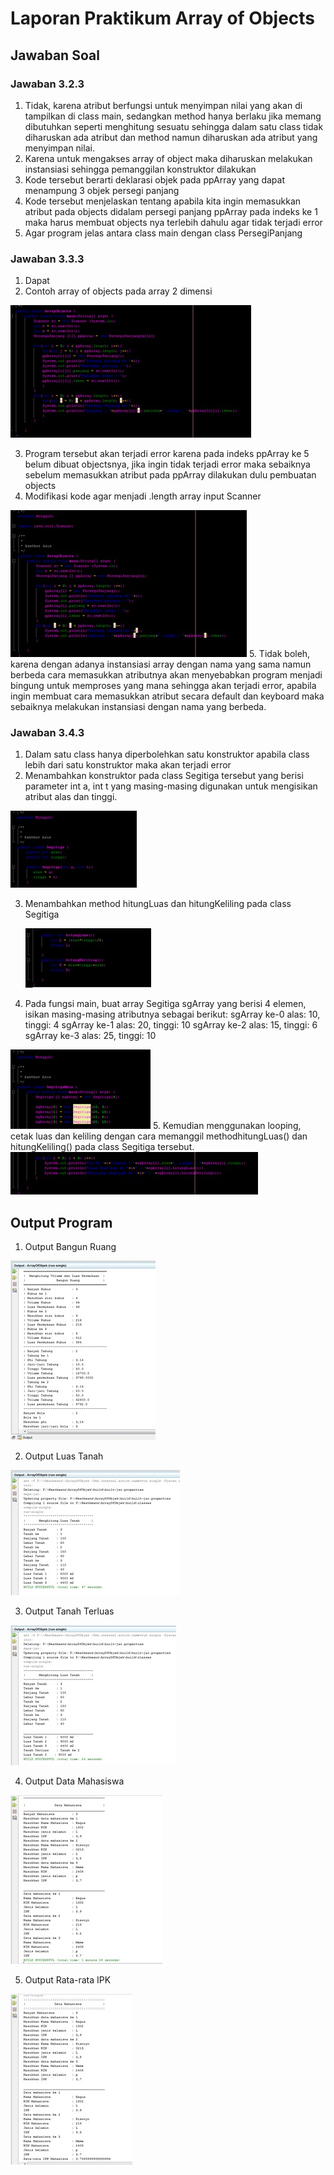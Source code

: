  # Laporan Praktikum Array of Objects

## Jawaban Soal

### Jawaban 3.2.3
1.  Tidak, karena atribut berfungsi untuk menyimpan nilai yang akan di tampilkan di class main, sedangkan method hanya berlaku jika memang dibutuhkan seperti menghitung sesuatu sehingga dalam satu class tidak diharuskan ada atribut dan method namun diharuskan ada atribut yang menyimpan nilai. 
2.  Karena untuk mengakses array of object maka diharuskan melakukan instansiasi sehingga pemanggilan konstruktor dilakukan
3.  Kode tersebut berarti deklarasi objek pada ppArray yang dapat menampung 3 objek persegi panjang
4.  Kode tersebut menjelaskan tentang apabila kita ingin memasukkan atribut pada objects didalam persegi panjang  ppArray pada indeks ke 1 maka harus membuat objects nya terlebih dahulu agar tidak terjadi error
5.  Agar program jelas antara class main dengan class PersegiPanjang 
 
### Jawaban 3.3.3
1.  Dapat 
2.  Contoh array of objects pada array 2 dimensi
<img src = "./gambar/tiga2.jpeg" >
 
3.  Program tersebut akan terjadi error karena pada indeks ppArray ke 5 belum dibuat objectsnya, jika ingin tidak terjadi error maka sebaiknya sebelum memasukkan atribut pada ppArray dilakukan dulu pembuatan objects
4. Modifikasi kode agar menjadi .length array input Scanner
<img src = "./gambar/tiga4.jpeg" >
5.  Tidak boleh, karena dengan adanya instansiasi array dengan nama yang sama namun berbeda cara memasukkan atributnya akan menyebabkan program menjadi bingung untuk memproses yang mana sehingga akan terjadi error, apabila ingin membuat cara memasukkan atribut secara default dan keyboard maka sebaiknya melakukan instansiasi dengan nama yang berbeda.

### Jawaban 3.4.3
1.  Dalam satu class hanya diperbolehkan satu konstruktor apabila class lebih dari satu konstruktor maka akan terjadi error
2.  Menambahkan konstruktor pada class Segitiga tersebut yang berisi parameter int a, int t
yang masing-masing digunakan untuk mengisikan atribut alas dan tinggi.
<img src = "./gambar/empat2.jpeg">

3. Menambahkan method hitungLuas dan hitungKeliling pada class Segitiga

    <img src = "./gambar/empat3.jpeg">

4.  Pada fungsi main, buat array Segitiga sgArray yang berisi 4 elemen, isikan masing-masing
atributnya sebagai berikut:
sgArray ke-0 alas: 10, tinggi: 4
sgArray ke-1 alas: 20, tinggi: 10
sgArray ke-2 alas: 15, tinggi: 6
sgArray ke-3 alas: 25, tinggi: 10
 <img src = "./gambar/empat4.jpeg">
5.  Kemudian menggunakan looping, cetak luas dan keliling dengan cara memanggil methodhitungLuas() dan hitungKeliling() pada class Segitiga tersebut.

<img src = "./gambar/empat5.jpeg">
 
## Output Program
1. Output Bangun Ruang

<img src = "./gambar/1 (1).jpeg">

2. Output Luas Tanah

<img src = "./gambar/1 (2).jpeg">

3. Output Tanah Terluas

<img src = "./gambar/1 (3).jpeg">

4. Output Data Mahasiswa

<img src = "./gambar/1 (4).jpeg">

5. Output Rata-rata IPK

<img src = "./gambar/1 (5).jpeg">

